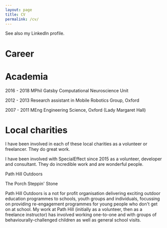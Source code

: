 ```yaml
---
layout: page
title: CV
permalink: /cv/
---
```


See also my LinkedIn profile.

# Career


# Academia
2016 - 2018 MPhil Gatsby Computational Neuroscience Unit

2012 - 2013 Research assistant in Mobile Robotics Group, Oxford 

2007 - 2011 MEng Engineering Science, Oxford (Lady Margaret Hall)

# Local charities

I have been involved in each of these local charities as a volunteer or freelancer. They do great work. 


I have been involved with SpecialEffect since 2015 as a volunteer, developer and consultant. They do incredible work and are wonderful people. 

Path Hill Outdoors 

The Porch Steppin' Stone  

Path Hill Outdoors is a not for profit organisation delivering exciting outdoor education programmes to schools, youth groups and individuals, focussing on providing re-engagement programmes for young people who don't get on at school.
My work at Path Hill (initially as a volunteer, then as a freelance instructor) has involved working one-to-one and with groups of behaviourally-challenged children as well as general school visits.